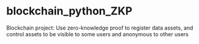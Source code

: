 # blockchain_python_ZKP
Blockchain project: Use zero-knowledge proof to register data assets, and control assets to be visible to some users and anonymous to other users
